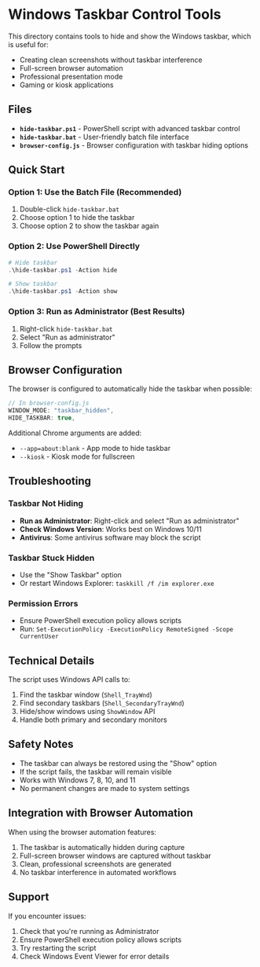 # Windows Taskbar Control Tools

This directory contains tools to hide and show the Windows taskbar, which is useful for:

- Creating clean screenshots without taskbar interference
- Full-screen browser automation
- Professional presentation mode
- Gaming or kiosk applications

## Files

- **`hide-taskbar.ps1`** - PowerShell script with advanced taskbar control
- **`hide-taskbar.bat`** - User-friendly batch file interface
- **`browser-config.js`** - Browser configuration with taskbar hiding options

## Quick Start

### Option 1: Use the Batch File (Recommended)

1. Double-click `hide-taskbar.bat`
2. Choose option 1 to hide the taskbar
3. Choose option 2 to show the taskbar again

### Option 2: Use PowerShell Directly

```powershell
# Hide taskbar
.\hide-taskbar.ps1 -Action hide

# Show taskbar
.\hide-taskbar.ps1 -Action show
```

### Option 3: Run as Administrator (Best Results)

1. Right-click `hide-taskbar.bat`
2. Select "Run as administrator"
3. Follow the prompts

## Browser Configuration

The browser is configured to automatically hide the taskbar when possible:

```javascript
// In browser-config.js
WINDOW_MODE: "taskbar_hidden",
HIDE_TASKBAR: true,
```

Additional Chrome arguments are added:

- `--app=about:blank` - App mode to hide taskbar
- `--kiosk` - Kiosk mode for fullscreen

## Troubleshooting

### Taskbar Not Hiding

- **Run as Administrator**: Right-click and select "Run as administrator"
- **Check Windows Version**: Works best on Windows 10/11
- **Antivirus**: Some antivirus software may block the script

### Taskbar Stuck Hidden

- Use the "Show Taskbar" option
- Or restart Windows Explorer: `taskkill /f /im explorer.exe`

### Permission Errors

- Ensure PowerShell execution policy allows scripts
- Run: `Set-ExecutionPolicy -ExecutionPolicy RemoteSigned -Scope CurrentUser`

## Technical Details

The script uses Windows API calls to:

1. Find the taskbar window (`Shell_TrayWnd`)
2. Find secondary taskbars (`Shell_SecondaryTrayWnd`)
3. Hide/show windows using `ShowWindow` API
4. Handle both primary and secondary monitors

## Safety Notes

- The taskbar can always be restored using the "Show" option
- If the script fails, the taskbar will remain visible
- Works with Windows 7, 8, 10, and 11
- No permanent changes are made to system settings

## Integration with Browser Automation

When using the browser automation features:

1. The taskbar is automatically hidden during capture
2. Full-screen browser windows are captured without taskbar
3. Clean, professional screenshots are generated
4. No taskbar interference in automated workflows

## Support

If you encounter issues:

1. Check that you're running as Administrator
2. Ensure PowerShell execution policy allows scripts
3. Try restarting the script
4. Check Windows Event Viewer for error details



